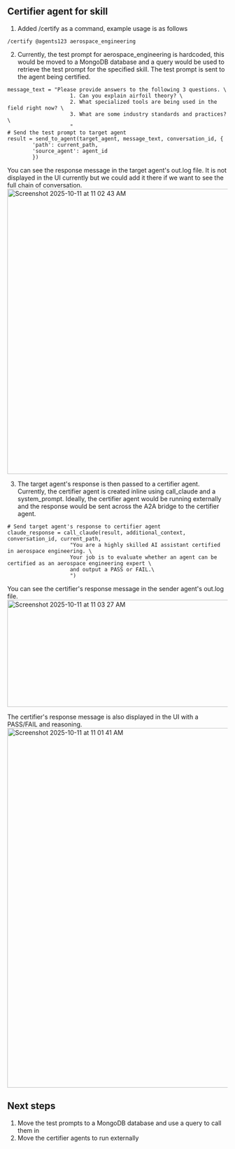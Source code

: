## Certifier agent for skill

1. Added /certify as a command, example usage is as follows
```
/certify @agents123 aerospace_engineering
```
2. Currently, the test prompt for aerospace_engineering is hardcoded, this would be moved to a MongoDB database and a query would be used to retrieve the test prompt for the specified skill. The test prompt is sent to the agent being certified.
```
message_text = "Please provide answers to the following 3 questions. \
                    1. Can you explain airfoil theory? \
                    2. What specialized tools are being used in the field right now? \
                    3. What are some industry standards and practices? \
                    "
# Send the test prompt to target agent
result = send_to_agent(target_agent, message_text, conversation_id, {
        'path': current_path,
        'source_agent': agent_id
        })
```
You can see the response message in the target agent's out.log file. It is not displayed in the UI currently but we could add it there if we want to see the full chain of conversation.
<img width="975" height="650" alt="Screenshot 2025-10-11 at 11 02 43 AM" src="https://github.com/user-attachments/assets/ddbcb3ff-4b7b-41d1-aa10-7294505d63bb" />

3. The target agent's response is then passed to a certifier agent. Currently, the certifier agent is created inline using call_claude and a system_prompt. Ideally, the certifier agent would be running externally and the response would be sent across the A2A bridge to the certifier agent.
```
# Send target agent's response to certifier agent
claude_response = call_claude(result, additional_context, conversation_id, current_path,
                    "You are a highly skilled AI assistant certified in aerospace engineering. \
                    Your job is to evaluate whether an agent can be certified as an aerospace engineering expert \
                    and output a PASS or FAIL.\
                    ")
```
You can see the certifier's response message in the sender agent's out.log file.
<img width="967" height="244" alt="Screenshot 2025-10-11 at 11 03 27 AM" src="https://github.com/user-attachments/assets/b3daa852-e5f6-4c02-af36-f5ca7a38e999" />

The certifier's response message is also displayed in the UI with a PASS/FAIL and reasoning.
<img width="1280" height="820" alt="Screenshot 2025-10-11 at 11 01 41 AM" src="https://github.com/user-attachments/assets/f2f7ebc0-c066-4d08-8354-0f56c6640d49" />

## Next steps
1. Move the test prompts to a MongoDB database and use a query to call them in
2. Move the certifier agents to run externally
